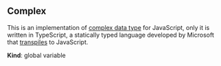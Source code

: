 <a name="Complex"></a>

## Complex
This is an implementation of [complex data
type](https://en.wikipedia.org/wiki/Complex_data_type) for JavaScript, only
it is written in TypeScript, a statically typed language developed by
Microsoft that
[transpiles](https://en.wikipedia.org/wiki/Source-to-source_compiler) to
JavaScript.

**Kind**: global variable  
